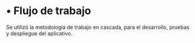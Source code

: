 # • Flujo de trabajo
Se utilizó la metodología de trabajo en cascada, para el desarrollo, pruebas y despliegue del aplicativo.
